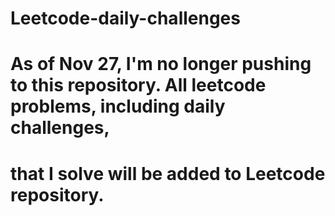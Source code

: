 # Leetcode-daily-challenges

# As of Nov 27, I'm no longer pushing to this repository. All leetcode problems, including daily challenges,
# that I solve will be added to Leetcode repository.